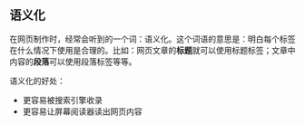 ## 语义化

在网页制作时，经常会听到的一个词：语义化。这个词语的意思是：明白每个标签在什么情况下使用是合理的。比如：网页文章的**标题**就可以使用标题标签；文章中内容的**段落**可以使用段落标签等等。

语义化的好处：

- 更容易被搜索引擎收录
- 更容易让屏幕阅读器读出网页内容

